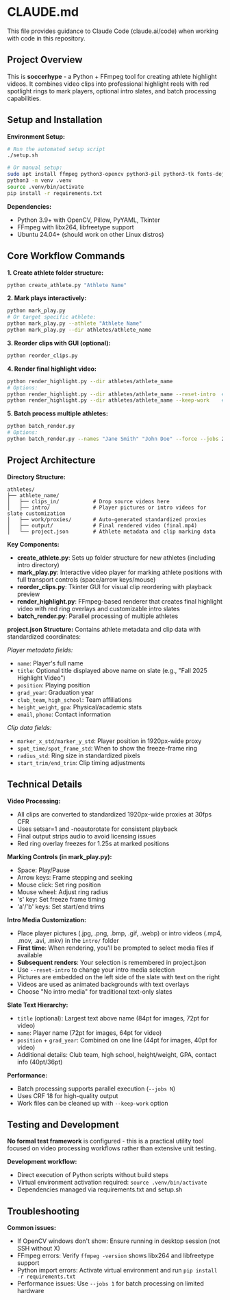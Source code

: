 # CLAUDE.md

This file provides guidance to Claude Code (claude.ai/code) when working with code in this repository.

## Project Overview

This is **soccerhype** - a Python + FFmpeg tool for creating athlete highlight videos. It combines video clips into professional highlight reels with red spotlight rings to mark players, optional intro slates, and batch processing capabilities.

## Setup and Installation

**Environment Setup:**
```bash
# Run the automated setup script
./setup.sh

# Or manual setup:
sudo apt install ffmpeg python3-opencv python3-pil python3-tk fonts-dejavu-core
python3 -m venv .venv
source .venv/bin/activate
pip install -r requirements.txt
```

**Dependencies:**
- Python 3.9+ with OpenCV, Pillow, PyYAML, Tkinter
- FFmpeg with libx264, libfreetype support
- Ubuntu 24.04+ (should work on other Linux distros)

## Core Workflow Commands

**1. Create athlete folder structure:**
```bash
python create_athlete.py "Athlete Name"
```

**2. Mark plays interactively:**
```bash
python mark_play.py
# Or target specific athlete:
python mark_play.py --athlete "Athlete Name"
python mark_play.py --dir athletes/athlete_name
```

**3. Reorder clips with GUI (optional):**
```bash
python reorder_clips.py
```

**4. Render final highlight video:**
```bash
python render_highlight.py --dir athletes/athlete_name
# Options:
python render_highlight.py --dir athletes/athlete_name --reset-intro  # Choose intro media again
python render_highlight.py --dir athletes/athlete_name --keep-work    # Keep temp files
```

**5. Batch process multiple athletes:**
```bash
python batch_render.py
# Options:
python batch_render.py --names "Jane Smith" "John Doe" --force --jobs 2
```

## Project Architecture

**Directory Structure:**
```
athletes/
├── athlete_name/
│   ├── clips_in/           # Drop source videos here
│   ├── intro/              # Player pictures or intro videos for slate customization
│   ├── work/proxies/       # Auto-generated standardized proxies
│   ├── output/             # Final rendered video (final.mp4)
│   └── project.json        # Athlete metadata and clip marking data
```

**Key Components:**

- **create_athlete.py**: Sets up folder structure for new athletes (including intro directory)
- **mark_play.py**: Interactive video player for marking athlete positions with full transport controls (space/arrow keys/mouse)
- **reorder_clips.py**: Tkinter GUI for visual clip reordering with playback preview
- **render_highlight.py**: FFmpeg-based renderer that creates final highlight video with red ring overlays and customizable intro slates
- **batch_render.py**: Parallel processing of multiple athletes

**project.json Structure:**
Contains athlete metadata and clip data with standardized coordinates:

*Player metadata fields:*
- `name`: Player's full name
- `title`: Optional title displayed above name on slate (e.g., "Fall 2025 Highlight Video")
- `position`: Playing position
- `grad_year`: Graduation year
- `club_team`, `high_school`: Team affiliations
- `height_weight`, `gpa`: Physical/academic stats
- `email`, `phone`: Contact information

*Clip data fields:*
- `marker_x_std/marker_y_std`: Player position in 1920px-wide proxy
- `spot_time/spot_frame_std`: When to show the freeze-frame ring
- `radius_std`: Ring size in standardized pixels
- `start_trim/end_trim`: Clip timing adjustments

## Technical Details

**Video Processing:**
- All clips are converted to standardized 1920px-wide proxies at 30fps CFR
- Uses setsar=1 and -noautorotate for consistent playback
- Final output strips audio to avoid licensing issues
- Red ring overlay freezes for 1.25s at marked positions

**Marking Controls (in mark_play.py):**
- Space: Play/Pause
- Arrow keys: Frame stepping and seeking
- Mouse click: Set ring position
- Mouse wheel: Adjust ring radius
- 's' key: Set freeze frame timing
- 'a'/'b' keys: Set start/end trims

**Intro Media Customization:**
- Place player pictures (.jpg, .png, .bmp, .gif, .webp) or intro videos (.mp4, .mov, .avi, .mkv) in the `intro/` folder
- **First time**: When rendering, you'll be prompted to select media files if available
- **Subsequent renders**: Your selection is remembered in project.json
- Use `--reset-intro` to change your intro media selection
- Pictures are embedded on the left side of the slate with text on the right
- Videos are used as animated backgrounds with text overlays
- Choose "No intro media" for traditional text-only slates

**Slate Text Hierarchy:**
- `title` (optional): Largest text above name (84pt for images, 72pt for video)
- `name`: Player name (72pt for images, 64pt for video) 
- `position` + `grad_year`: Combined on one line (44pt for images, 40pt for video)
- Additional details: Club team, high school, height/weight, GPA, contact info (40pt/36pt)

**Performance:**
- Batch processing supports parallel execution (`--jobs N`)
- Uses CRF 18 for high-quality output
- Work files can be cleaned up with `--keep-work` option

## Testing and Development

**No formal test framework** is configured - this is a practical utility tool focused on video processing workflows rather than extensive unit testing.

**Development workflow:**
- Direct execution of Python scripts without build steps
- Virtual environment activation required: `source .venv/bin/activate`
- Dependencies managed via requirements.txt and setup.sh

## Troubleshooting

**Common issues:**
- If OpenCV windows don't show: Ensure running in desktop session (not SSH without X)
- FFmpeg errors: Verify `ffmpeg -version` shows libx264 and libfreetype support
- Python import errors: Activate virtual environment and run `pip install -r requirements.txt`
- Performance issues: Use `--jobs 1` for batch processing on limited hardware